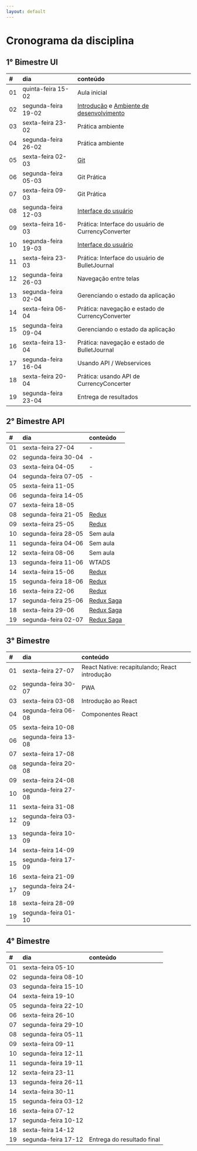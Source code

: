```yaml
---
layout: default
---
```


# [](#header-1) Cronograma da disciplina

## [](#header-2) 1° Bimestre UI

| \# | dia | conteúdo |
| :--- | :--- | :--- |
| 01 | quinta-feira 15-02  | Aula inicial |
| 02 | segunda-feira 19-02 | [Introdução](reactnative/intro) e [Ambiente de desenvolvimento](reactnative/environment) |
| 03 | sexta-feira 23-02   | Prática ambiente |
| 04 | segunda-feira 26-02 | Prática ambiente |
| 05 | sexta-feira 02-03   | [Git](git/index) |
| 06 | segunda-feira 05-03 | Git Prática |
| 07 | sexta-feira 09-03   | Git Prática |
| 08 | segunda-feira 12-03 | [Interface do usuário](reactnative/ui) |
| 09 | sexta-feira 16-03   | Prática: Interface do usuário de CurrencyConverter |
| 10 | segunda-feira 19-03 | [Interface do usuário](reactnative/ui) |
| 11 | sexta-feira 23-03   | Prática: Interface do usuário de BulletJournal |
| 12 | segunda-feira 26-03 | Navegação entre telas |
| 13 | segunda-feira 02-04 | Gerenciando o estado da aplicação |
| 14 | sexta-feira 06-04   | Prática: navegação e estado de CurrencyConverter |
| 15 | segunda-feira 09-04 | Gerenciando o estado da aplicação |
| 16 | sexta-feira 13-04   | Prática: navegação e estado de BulletJournal |
| 17 | segunda-feira 16-04 | Usando API / Webservices |
| 18 | sexta-feira 20-04   | Prática: usando API de CurrencyConcerter |
| 19 | segunda-feira 23-04 | Entrega de resultados |


## [](#header-2) 2° Bimestre API

| \# | dia | conteúdo |
| :--- | :--- | :--- |
| 01 | sexta-feira 27-04   | - |
| 02 | segunda-feira 30-04 | - |
| 03 | sexta-feira 04-05   | - |
| 04 | segunda-feira 07-05 | - |
| 05 | sexta-feira 11-05   |  |
| 06 | segunda-feira 14-05 |  |
| 07 | sexta-feira 18-05   |  |
| 08 | segunda-feira 21-05 | [Redux](reactnative/redux) |
| 09 | sexta-feira 25-05   | [Redux](reactnative/redux) |
| 10 | segunda-feira 28-05 | Sem aula |
| 11 | segunda-feira 04-06 | Sem aula |
| 12 | sexta-feira 08-06   | Sem aula |
| 13 | segunda-feira 11-06 | WTADS |
| 14 | sexta-feira 15-06   | [Redux](reactnative/redux) |
| 15 | segunda-feira 18-06 | [Redux](reactnative/redux) |
| 16 | sexta-feira 22-06   | [Redux](reactnative/redux) |
| 17 | segunda-feira 25-06 | [Redux Saga](reactnative/redux-saga) |
| 18 | sexta-feira 29-06   | [Redux Saga](reactnative/redux-saga) |
| 19 | segunda-feira 02-07 | [Redux Saga](reactnative/redux-saga) |


## [](#header-2) 3° Bimestre

| \# | dia | conteúdo |
| :--- | :--- | :--- |
| 01 | sexta-feira   27-07 | React Native: recapitulando; React introdução |
| 02 | segunda-feira 30-07 | PWA |
| 03 | sexta-feira   03-08 | Introdução ao React |
| 04 | segunda-feira 06-08 | Componentes React |
| 05 | sexta-feira   10-08 |  |
| 06 | segunda-feira 13-08 |  |
| 07 | sexta-feira   17-08 |  |
| 08 | segunda-feira 20-08 |  |
| 09 | sexta-feira   24-08 |  |
| 10 | segunda-feira 27-08 |  |
| 11 | sexta-feira   31-08 |  |
| 12 | segunda-feira 03-09 |  |
| 13 | segunda-feira 10-09 |  |
| 14 | sexta-feira   14-09 |  |
| 15 | segunda-feira 17-09 |  |
| 16 | sexta-feira   21-09 |  |
| 17 | segunda-feira 24-09 |  |
| 18 | sexta-feira   28-09 |  |
| 19 | segunda-feira 01-10 |  |


## [](#header-2) 4° Bimestre

| \# | dia | conteúdo |
| :--- | :--- | :--- |
| 01 | sexta-feira   05-10 |  |
| 02 | segunda-feira 08-10 |  |
| 03 | segunda-feira 15-10 |  |
| 04 | sexta-feira   19-10 |  |
| 05 | segunda-feira 22-10 |  |
| 06 | sexta-feira   26-10 |  |
| 07 | segunda-feira 29-10 |  |
| 08 | segunda-feira 05-11 |  |
| 09 | sexta-feira   09-11 |  |
| 10 | segunda-feira 12-11 |  |
| 11 | segunda-feira 19-11 |  |
| 12 | sexta-feira   23-11 |  |
| 13 | segunda-feira 26-11 |  |
| 14 | sexta-feira   30-11 |  |
| 15 | segunda-feira 03-12 |  |
| 16 | sexta-feira   07-12 |  |
| 17 | segunda-feira 10-12 |  |
| 18 | sexta-feira   14-12 |  |
| 19 | segunda-feira 17-12 | Entrega do resultado final |